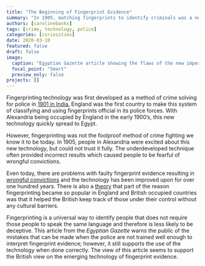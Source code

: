 ```yaml
---
title: "The Beginning of Fingerprint Evidence"
summary: "In 1905, matching fingerprints to identify criminals was a new technology. Because it had only been recently developed, fingerprint technology was imperfect and had yet to be trusted by the public."
authors: [carolinebanks]
tags: [crime, technology, police]
categories: [curiosities]
date: 2020-03-10
featured: false
draft: false
image:
  caption: "Egyptian Gazette article showing the flaws of the new imperfect fingerprinting technology."
  focal_point: "Smart"
  preview_only: false
projects: []
---
```

Fingerprinting technology was first developed as a method of crime solving for police in [1901 in India.](http://www.crimescene-forensics.com/History_of_Fingerprints.html) England was the first country to make this system of classifying and using fingerprints official in its police forces. With Alexandria being occupied by England in the early 1900’s, this new technology quickly spread to Egypt. 

However, fingerprinting was not the foolproof method of crime fighting we know it to be today. In 1905, people in Alexandria were excited about this new technology, but could not trust it fully. The underdeveloped technique often provided incorrect results which caused people to be fearful of wrongful convictions. 

Even today, there are problems with faulty fingerprint evidence resulting in [wrongful convictions](https://heinonline.org/HOL/Page?handle=hein.journals/ggulr37&div=10&g_sent=1&casa_token=&collection=journals) and the technology has been improved upon for over one hundred years. There is also a [theory](https://www.tandfonline.com/doi/full/10.1080/14714787.2016.1147978) that part of the reason fingerprinting became so popular in England and British occupied countries was that it helped the British keep track of those under their control without any cultural barriers. 

Fingerprinting is a universal way to identify people that does not require those people to speak the same language and therefore is less likely to be deceptive. This article from the _Egyptian Gazette_ warns the public of the mistakes that can be made when the police are not trained well enough to interpret fingerprint evidence; however, it still supports the use of the technology when done correctly. The view of this article seems to support the British view on the emerging technology of fingerprint evidence. 
